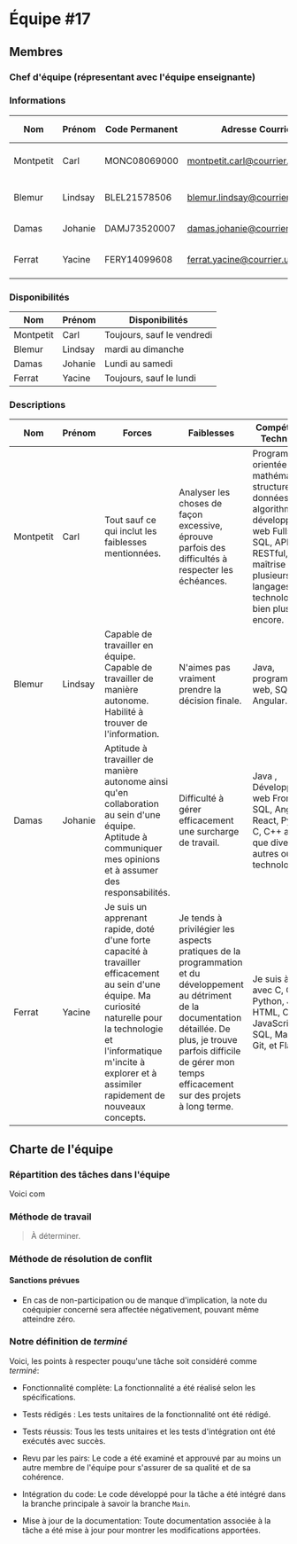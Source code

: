 # Équipe \#17

## Membres

### Chef d'équipe (répresentant avec l'équipe enseignante)



### Informations

| Nom       | Prénom  | Code Permanent | Adresse Courriel                | Moyen De Communication          |
| --------- | ------- | -------------- | ------------------------------- | ------------------------------- |
| Montpetit | Carl    | MONC08069000   | montpetit.carl@courrier.uqam.ca | Courriel, Discord et Mattermost |
| Blemur    | Lindsay | BLEL21578506   | blemur.lindsay@courrier.uqam.ca | Courriel, Discord et Mattermost |
| Damas     | Johanie | DAMJ73520007   | damas.johanie@courrier.uqam.ca  | Courriel, Discord               |
| Ferrat    | Yacine  | FERY14099608   | ferrat.yacine@courrier.uqam.ca  | Courriel, Discord et Mattermost |

### Disponibilités

| Nom       | Prénom  | Disponibilités             |
| --------- | ------- | -------------------------- |
| Montpetit | Carl    | Toujours, sauf le vendredi |
| Blemur    | Lindsay | mardi au dimanche          |
| Damas     | Johanie | Lundi au samedi            |
| Ferrat    | Yacine  | Toujours, sauf le lundi    |

### Descriptions

| Nom       | Prénom  | Forces                                                                                                                                                          | Faiblesses                                                                                         | Compétences Techniques                                                                                                                                                                                  |
|-----------|---------|-----------------------------------------------------------------------------------------------------------------------------------------------------------------|----------------------------------------------------------------------------------------------------|---------------------------------------------------------------------------------------------------------------------------------------------------------------------------------------------------------|
| Montpetit | Carl    | Tout sauf ce qui inclut les faiblesses mentionnées.                                                                                                             | Analyser les choses de façon excessive, éprouve parfois des difficultés à respecter les échéances. | Programmation orientée objet, mathématiques, structures de données et algorithmes, développement web Fullstack, SQL, APIs RESTful, maîtrise de plusieurs langages et technologies, et bien plus encore. |
| Blemur    | Lindsay | Capable de travailler en équipe. Capable de travailler de manière autonome. Habilité à trouver de l'information.                                                | N'aimes pas vraiment prendre la décision finale.                                                   | Java, programmation web, SQL, Angular.                                                                                                                                                                  |
| Damas     | Johanie | Aptitude à travailler de manière autonome ainsi qu'en collaboration au sein d'une équipe. Aptitude à communiquer mes opinions et à assumer des responsabilités. | Difficulté à gérer efficacement une surcharge de travail.                                          | Java , Développement web Frontend, SQL, Angular, React, Python, C, C++ ainsi que divers autres outils technologiques                                                                                    |
| Ferrat    | Yacine  | Je suis un apprenant rapide, doté d'une forte capacité à travailler efficacement au sein d'une équipe. Ma curiosité naturelle pour la technologie et l'informatique m'incite à explorer et à assimiler rapidement de nouveaux concepts.                                                                                                                            | Je tends à privilégier les aspects pratiques de la programmation et du développement au détriment de la documentation détaillée. De plus, je trouve parfois difficile de gérer mon temps efficacement sur des projets à long terme.                                                                                             | Je suis à l'aise avec C, C++, Python, Java, HTML, CSS, JavaScript, SQL, Maven, Git, et Flask                                                                                                                                                                                                  |

## Charte de l'équipe

### Répartition des tâches dans l'équipe
Voici com

### Méthode de travail

> À déterminer.

### Méthode de résolution de conflit

#### Sanctions prévues

- En cas de non-participation ou de manque d'implication, la note du coéquipier concerné sera affectée négativement, 
pouvant même atteindre zéro.

### Notre définition de _terminé_

Voici, les points à respecter pouqu'une tâche soit considéré comme _terminé_:

- Fonctionnalité complète: La fonctionnalité a été réalisé selon les spécifications.

- Tests rédigés : Les tests unitaires de la fonctionnalité ont été rédigé.

- Tests réussis: Tous les tests unitaires et les tests d'intégration ont été exécutés avec succès.

- Revu par les pairs: Le code a été examiné et approuvé par au moins un autre membre de l'équipe pour s'assurer de sa qualité et de sa cohérence.

- Intégration du code: Le code développé pour la tâche a été intégré dans la branche principale à savoir la branche `Main`.

- Mise à jour de la documentation: Toute documentation associée à la tâche a été mise à jour pour montrer les modifications apportées.

